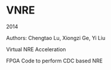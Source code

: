 # VNRE
2014

Authors: Chengtao Lu, Xiongzi Ge, Yi Liu

Virtual NRE Acceleration

FPGA Code to perform CDC based NRE




